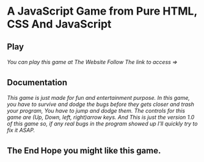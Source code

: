 # A JavaScript Game from Pure HTML, CSS And JavaScript
## Play
###### You can play this game at The Website Follow The link to access =>
## Documentation
###### This game is just made for fun and entertainment purpose. In this game, you have to survive and dodge the bugs before they gets closer and trash your program, You have to jump and dodge them. The controls for this game are (Up, Down, left, right)arrow keys. And This is just the version 1.0 of this game so, if any real bugs in the program showed up I'll quickly try to fix it ASAP.
## The End Hope you might like this game.